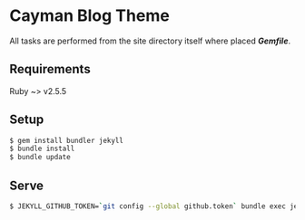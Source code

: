# Cayman Blog Theme

All tasks are performed from the site directory itself where placed
***Gemfile***.

## Requirements

Ruby ~> v2.5.5

## Setup

```bash
$ gem install bundler jekyll
$ bundle install
$ bundle update
```


## Serve

```bash
$ JEKYLL_GITHUB_TOKEN=`git config --global github.token` bundle exec jekyll serve
```
